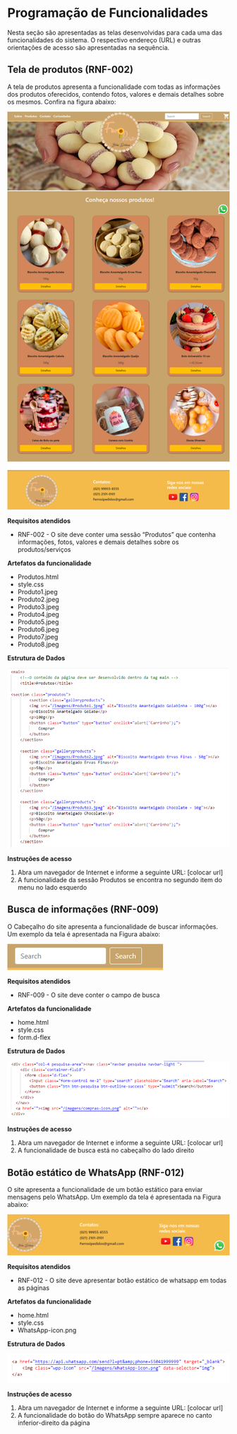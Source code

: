 # Programação de Funcionalidades

Nesta seção são apresentadas as telas desenvolvidas para cada uma das funcionalidades do sistema. O respectivo endereço (URL) e outras orientações de acesso são apresentadas na sequência.

## Tela de produtos (RNF-002)
A tela de produtos apresenta a funcionalidade com todas as informações dos produtos oferecidos, contendo fotos, valores e demais detalhes sobre os mesmos. Confira na figura abaixo:

![img](img/produtos1.png)

**Requisitos atendidos**
- RNF-002 - O site deve conter uma sessão “Produtos” que contenha informações, fotos, valores e demais detalhes sobre os produtos/serviços

**Artefatos da funcionalidade**
- Produtos.html
-	style.css
-	Produto1.jpeg
-	Produto2.jpeg
-	Produto3.jpeg
-	Produto4.jpeg
-	Produto5.jpeg
-	Produto6.jpeg
-	Produto7.jpeg
-	Produto8.jpeg

**Estrutura de Dados**

![img](img/codigoProdutos.png)

**Instruções de acesso**
1. Abra um navegador de Internet e informe a seguinte URL: [colocar url]
2. A funcionalidade da sessão Produtos se encontra no segundo item do menu no lado esquerdo


## Busca de informações (RNF-009)
O Cabeçalho do site apresenta a funcionalidade de buscar informações. Um exemplo da tela é apresentada na Figura abaixo:

![img](img/busca.png)

**Requisitos atendidos**
- RNF-009 - O site deve conter o campo de busca

**Artefatos da funcionalidade**
- home.html
-	style.css
-	form.d-flex

**Estrutura de Dados**

![img](img/codigoBusca.png)

**Instruções de acesso**
1. Abra um navegador de Internet e informe a seguinte URL: [colocar url]
2. A funcionalidade de busca está no cabeçalho do lado direito 


## Botão estático de WhatsApp (RNF-012)
O site apresenta a funcionalidade de um botão estático para enviar mensagens pelo WhatsApp. Um exemplo da tela é apresentada na Figura abaixo: 

![img](img/whatsapp.png)

**Requisitos atendidos**
- RNF-012 - O site deve apresentar botão estático de whatsapp em todas as páginas

**Artefatos da funcionalidade**
- home.html
-	style.css
-	WhatsApp-icon.png

**Estrutura de Dados**

![img](img/codigoWhatsapp.png)

**Instruções de acesso**
1. Abra um navegador de Internet e informe a seguinte URL: [colocar url]
2. A funcionalidade do botão do WhatsApp sempre aparece no canto inferior-direito da página
